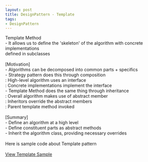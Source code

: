 ```yaml
---
layout: post
title: DesignPattern - Template
tags:
- DesignPattern
---
```

Template Method
<br/> - It allows us to define the 'skeleton' of the algorithm with concrete implementations
<br/> defined in subclasses
<br/>
<br/>[Motivation]
<br/> - Algorithms can be decomposed into common parts + specifics
<br/> - Strategy pattern does this through composition
<br/> : High-level algorithm uses an interface
<br/> : Concrete implementations implement the interface
<br/> - Template Method does the same thing through inheritance
<br/> : Overall algorithm makes use of abstract member
<br/> : Inheritors override the abstract members
<br/> : Parent template method invoked
<br/>
<br/>[Summary]
<br/> - Define an algorithm at a high level
<br/> - Define constituent parts as abstract methods
<br/> - Inherit the algorithm class, providing necessary overrides
<br/>
<br/>Here is sample code about Template pattern
<br/>
<br/><a href="https://github.com/korkooyk/CppStudy/tree/master/DesignPattern/Template">View Template Sample</a>